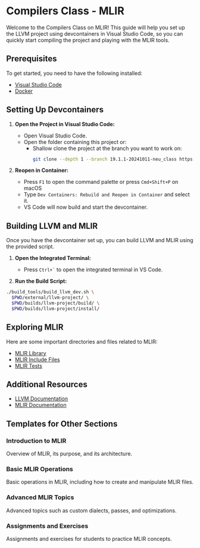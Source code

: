 # Compilers Class - MLIR

Welcome to the Compilers Class on MLIR! This guide will help you set up the LLVM project using devcontainers in Visual Studio Code, so you can quickly start compiling the project and playing with the MLIR tools.

## Prerequisites

To get started, you need to have the following installed:

- [Visual Studio Code](https://code.visualstudio.com/)
- [Docker](https://www.docker.com/)

## Setting Up Devcontainers

1. **Open the Project in Visual Studio Code:**
    - Open Visual Studio Code.
    - Open the folder containing this project or:
        - Shallow clone the project at the branch you want to work on:
            ```sh
            git clone --depth 1 --branch 19.1.1-20241011-neu_class https://github.com/agostini01/llvm-project.git
            ```

2. **Reopen in Container:**
    - Press `F1` to open the command palette or press `Cmd+Shift+P` on macOS
    - Type `Dev Containers: Rebuild and Reopen in Container` and select it.
    - VS Code will now build and start the devcontainer.

## Building LLVM and MLIR

Once you have the devcontainer set up, you can build LLVM and MLIR using the provided script.

1. **Open the Integrated Terminal:**
    - Press `` Ctrl+` `` to open the integrated terminal in VS Code.

2. **Run the Build Script:**

```bash
./build_tools/build_llvm_dev.sh \
  $PWD/external/llvm-project/ \
  $PWD/builds/llvm-project/build/ \
  $PWD/builds/llvm-project/install/
```

## Exploring MLIR

Here are some important directories and files related to MLIR:

- [MLIR Library](mlir/lib)
- [MLIR Include Files](mlir/include)
- [MLIR Tests](mlir/test)

## Additional Resources

- [LLVM Documentation](https://llvm.org/docs/)
- [MLIR Documentation](https://mlir.llvm.org/docs/)

## Templates for Other Sections

### Introduction to MLIR

Overview of MLIR, its purpose, and its architecture.

### Basic MLIR Operations

Basic operations in MLIR, including how to create and manipulate MLIR files.

### Advanced MLIR Topics

Advanced topics such as custom dialects, passes, and optimizations.

### Assignments and Exercises

Assignments and exercises for students to practice MLIR concepts.
